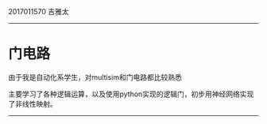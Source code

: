 2017011570 吉雅太

___

# 门电路

由于我是自动化系学生，对multisim和门电路都比较熟悉

主要学习了各种逻辑运算，以及使用python实现的逻辑门，初步用神经网络实现了非线性映射。

___

